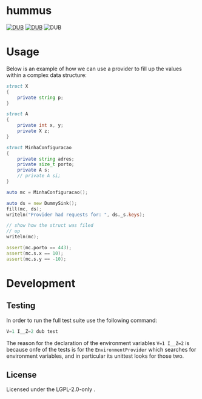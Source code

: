 hummus
======

[![DUB](https://img.shields.io/dub/v/hummus?color=%23c10000ff%20&style=flat-square)](https://code.dlang.org/packages/hummus) [![DUB](https://img.shields.io/dub/dt/hummus?style=flat-square)](https://code.dlang.org/packages/hummus) ![DUB](https://img.shields.io/dub/l/hummus?style=flat-square)

# Usage

Below is an example of how we can use a provider
to fill up the values within a complex data structure:

```d
struct X
{
    private string p;
}

struct A
{
    private int x, y;
    private X z;
}

struct MinhaConfiguracao
{
    private string adres;
    private size_t porto;
    private A s;
    // private A si;
}

auto mc = MinhaConfiguracao();

auto ds = new DummySink();
fill(mc, ds);
writeln("Provider had requests for: ", ds._s.keys);

// show how the struct was filed
// up
writeln(mc);

assert(mc.porto == 443);
assert(mc.s.x == 10);
assert(mc.s.y == -10);
```

# Development

## Testing

In order to run the full test suite use the following
command:

```d
V=1 I__Z=2 dub test
```

The reason for the declaration of the environment
variables `V=1 I__Z=2` is because onfe of the tests
is for the `EnvironmentProvider` which searches
for environment variables, and in particular its
unittest looks for those two.

## License

Licensed under the LGPL-2.0-only .

